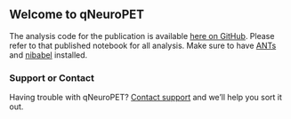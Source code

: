 ## Welcome to qNeuroPET

The analysis code for the publication is available [here on GitHub](http://nbviewer.jupyter.org/github/ieeg-portal/qneuroPET/blob/master/analysis/qPET%20Epilepsy%20-%20FINAL%20Tables%20and%20Figures.ipynb). Please refer to that published notebook for all analysis. Make sure to have [ANTs](http://stnava.github.io/ANTs/) and [nibabel](http://nipy.org/nipype/0.10.0/users/install.html) installed.

### Support or Contact
Having trouble with qNeuroPET? [Contact support](http://github.com/ieeg-portal) and we’ll help you sort it out.
